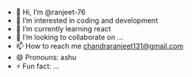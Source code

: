- 👋 Hi, I’m @ranjeet-76
- 👀 I’m interested in coding and development
- 🌱 I’m currently learning react 
- 💞️ I’m looking to collaborate on ...
- 📫 How to reach me chandraranjeet131@gmail.com
- 😄 Pronouns: ashu
- ⚡ Fun fact: ...

<!---
ranjeet-76/ranjeet-76 is a ✨ special ✨ repository because its `README.md` (this file) appears on your GitHub profile.
You can click the Preview link to take a look at your changes.
--->
